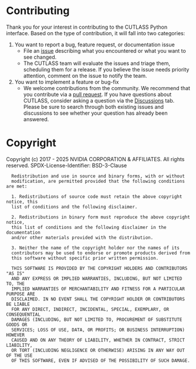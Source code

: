 # Contributing

Thank you for your interest in contributing to the CUTLASS Python interface. Based on the type of contribution, it will fall into two categories:

1. You want to report a bug, feature request, or documentation issue
    - File an [issue](https://github.com/NVIDIA/cutlass/issues/new/choose) describing what you encountered or what you want to see changed.
    - The CUTLASS team will evaluate the issues and triage them, scheduling them for a release. If you believe the issue needs priority attention, comment on the issue to notify the team.
2. You want to implement a feature or bug-fix
    - We welcome contributions from the community. We recommend that you contribute via a [pull request](https://github.com/NVIDIA/cutlass/pulls). If you have questions about CUTLASS, consider asking a question via the [Discussions](https://github.com/NVIDIA/cutlass/discussions) tab. Please be sure to search through both existing issues and discussions to see whether your question has already been answered.

# Copyright

Copyright (c) 2017 - 2025 NVIDIA CORPORATION & AFFILIATES. All rights reserved.
SPDX-License-Identifier: BSD-3-Clause

```
  Redistribution and use in source and binary forms, with or without
  modification, are permitted provided that the following conditions are met:

  1. Redistributions of source code must retain the above copyright notice, this
  list of conditions and the following disclaimer.

  2. Redistributions in binary form must reproduce the above copyright notice,
  this list of conditions and the following disclaimer in the documentation
  and/or other materials provided with the distribution.

  3. Neither the name of the copyright holder nor the names of its
  contributors may be used to endorse or promote products derived from
  this software without specific prior written permission.

  THIS SOFTWARE IS PROVIDED BY THE COPYRIGHT HOLDERS AND CONTRIBUTORS "AS IS"
  AND ANY EXPRESS OR IMPLIED WARRANTIES, INCLUDING, BUT NOT LIMITED TO, THE
  IMPLIED WARRANTIES OF MERCHANTABILITY AND FITNESS FOR A PARTICULAR PURPOSE ARE
  DISCLAIMED. IN NO EVENT SHALL THE COPYRIGHT HOLDER OR CONTRIBUTORS BE LIABLE
  FOR ANY DIRECT, INDIRECT, INCIDENTAL, SPECIAL, EXEMPLARY, OR CONSEQUENTIAL
  DAMAGES (INCLUDING, BUT NOT LIMITED TO, PROCUREMENT OF SUBSTITUTE GOODS OR
  SERVICES; LOSS OF USE, DATA, OR PROFITS; OR BUSINESS INTERRUPTION) HOWEVER
  CAUSED AND ON ANY THEORY OF LIABILITY, WHETHER IN CONTRACT, STRICT LIABILITY,
  OR TORT (INCLUDING NEGLIGENCE OR OTHERWISE) ARISING IN ANY WAY OUT OF THE USE
  OF THIS SOFTWARE, EVEN IF ADVISED OF THE POSSIBILITY OF SUCH DAMAGE.
```
